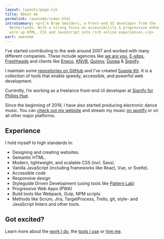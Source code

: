 ```yaml
---
layout: layouts/page.njk
title: About me
permalink: /awesome/index.html
introSummary: <p>I’m Bram Smulders, a Front-end UI developer from the
  Netherlands. With a strong focus on accessibility & progressive enhancement I
  wire up HTML, CSS and JavaScript into rich online experiences.</p>
part: awesome
---
```


I’ve started contributing to the web around 2007 and worked with many different companies. These include agencies like [we are you](https://www.weareyou.com/), [E-sites](https://www.e-sites.nl/), [Freshheads](http://freshheads.com) and clients like [Eneco](http://eneco.com), [KNVB](http://knvb.nl), [Quinny](http://www.quinny.nl/), [Dunea](http://dunea.nl) & [Signify](https://www.signify.com).

I maintain some [repositories on GitHub](https://github.com/bramsmulders) and I’ve created [Supple Kit](https://github.com/supple-kit/). It is a collection of tools that enable speedy, accessible, and powerful web development.

Currently, I’m working as a freelance front-end UI developer at [Signify for Philips Hue](https://www.philips-hue.com).

Since the beginning of 2019, I have also started producing electronic dance music.
You can [check out my website](https://djrebolo.com) and stream my music [on spotify](https://open.spotify.com/artist/1SNDUhWRKHjgYZ56ktCSVL?si=ZfCC9lJtTHWQ0vvrjhpOVA) or on all other major platforms.

## Experience
I hold myself to high standards in:

- Designing and creating websites.
- Semantic HTML.
- Modern, lightweight, and scalable CSS (incl. Sass).
- Vanilla JavaScript (including frameworks like React, Vue, or Svelte).
- Accessible code
- Responsive design
- Styleguide Driven Development (using tools like [Pattern Lab](https://patternlab.io/))
- Progressive Web Apps (PWA)
- Build tools like Webpack, Gulp, NPM scripts
- Methods like Scrum, Jira, TargetProcess, Trello, git, style- and JavaScript linters and other tools.

## Got excited?
Learn more about the [work I do](/working), the [tools I use](/using) or [hire me](/available).
